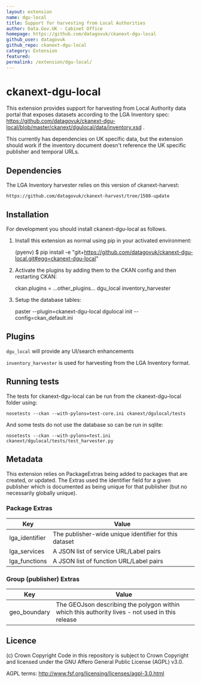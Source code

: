 ```yaml
---
layout: extension
name: dgu-local
title: Support for harvesting from Local Authorities
author: Data.Gov.UK - Cabinet Office
homepage: https://github.com/datagovuk/ckanext-dgu-local
github_user: datagovuk
github_repo: ckanext-dgu-local
category: Extension
featured: 
permalink: /extension/dgu-local/
---
```



# ckanext-dgu-local

This extension provides support for harvesting from Local Authority data portal that exposes datasets according to the LGA Inventory spec: https://github.com/datagovuk/ckanext-dgu-local/blob/master/ckanext/dgulocal/data/inventory.xsd . 

This currently has dependencies on UK specific data, but the extension should work if the inventory document doesn't reference the UK specific publisher and temporal URLs.


## Dependencies

The LGA Inventory harvester relies on this version of ckanext-harvest:

    https://github.com/datagovuk/ckanext-harvest/tree/1508-update

## Installation

For development you should install ckanext-dgu-local as follows.

1. Install this extension as normal using pip in your activated environment:

    (pyenv) $ pip install -e "git+https://github.com/datagovuk/ckanext-dgu-local.git#egg=ckanext-dgu-local"

2. Activate the plugins by adding them to the CKAN config and then restarting CKAN:

    ckan.plugins = ...other_plugins... dgu_local inventory_harvester

3. Setup the database tables:

    paster --plugin=ckanext-dgu-local dgulocal init --config=ckan_default.ini


## Plugins

`dgu_local` will provide any UI/search enhancements

`inventory_harvester` is used for harvesting from the LGA Inventory format.


## Running tests

The tests for ckanext-dgu-local can be run from the ckanext-dgu-local folder using:

    nosetests --ckan --with-pylons=test-core.ini ckanext/dgulocal/tests

And some tests do not use the database so can be run in sqlite:

    nosetests --ckan --with-pylons=test.ini ckanext/dgulocal/tests/test_harvester.py


## Metadata

This extension relies on PackageExtras being added to packages that are created, or updated.  The Extras used the identifier field for a given publisher which is documented as being unique for that publisher (but no necessarily globally unique).

### Package Extras

|Key|Value|
|--|--|
|lga_identifier|The publisher-wide unique identifier for this dataset|
|lga_services|A JSON list of service URL/Label pairs|
|lga_functions|A JSON list of function URL/Label pairs|

### Group (publisher) Extras

|Key|Value|
|--|--|
|geo_boundary|The GEOJson describing the polygon within which this authority lives - not used in this release|


## Licence

(c) Crown Copyright
Code in this repository is subject to Crown Copyright and licensed under the GNU Affero General Public License (AGPL) v3.0.

AGPL terms: http://www.fsf.org/licensing/licenses/agpl-3.0.html


